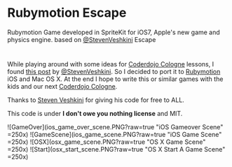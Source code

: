 Rubymotion Escape
======

Rubymotion Game developed in SpriteKit for iOS7, Apple's new game and physics engine. based on [@StevenVeshkini](https://github.com/StevenVeshkini/) Escape

# 

While playing around with some ideas for [Coderdojo Cologne](http://zen.coderdojo.com/dojo/385) lessons,
I found [this post](http://www.reddit.com/r/iOSProgramming/comments/1wc0yi/made_a_small_game_with_spritekit_this_is_my_code/) by [@StevenVeshkini](https://github.com/StevenVeshkini/).
So I decided to port it to  [Rubymotion](http://www.rubymotion.com) iOS and Mac OS X. At the end I hope to write this or similar games with the kids and 
our next [Coderdojo Cologne](http://zen.coderdojo.com/dojo/385).

Thanks to [Steven Veshkini](https://github.com/StevenVeshkini/) for giving his code for free to ALL.

This code is under __I don't owe you nothing license__ and MIT.


![GameOver](ios_game_over_scene.PNG?raw=true "iOS Gameover Scene" =250x)
![GameScene](ios_game_scene.PNG?raw=true "iOS Game Scene" =250x)
![OSX](osx_game_scene.PNG?raw=true "OS X Game Scene" =250x)
![Start](osx_start_scene.PNG?raw=true "OS X Start A Game Scene" =250x)